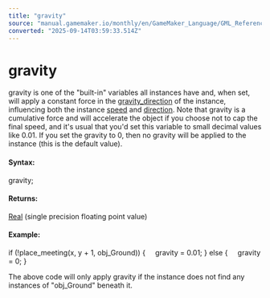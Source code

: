 ```yaml
---
title: "gravity"
source: "manual.gamemaker.io/monthly/en/GameMaker_Language/GML_Reference/Asset_Management/Instances/Instance_Variables/gravity.htm"
converted: "2025-09-14T03:59:33.514Z"
---
```


# gravity

gravity is one of the "built-in" variables all instances have and, when set, will apply a constant force in the [gravity\_direction](gravity_direction.md) of the instance, influencing both the instance [speed](speed.md) and [direction](direction.md). Note that gravity is a cumulative force and will accelerate the object if you choose not to cap the final speed, and it's usual that you'd set this variable to small decimal values like 0.01. If you set the gravity to 0, then no gravity will be applied to the instance (this is the default value).

#### Syntax:

gravity;

#### Returns:

[Real](../../../../GML_Overview/Data_Types.md) (single precision floating point value)

#### Example:

if (!place\_meeting(x, y + 1, obj\_Ground))
{
    gravity = 0.01;
}
else
{
    gravity = 0;
}

The above code will only apply gravity if the instance does not find any instances of "obj\_Ground" beneath it.